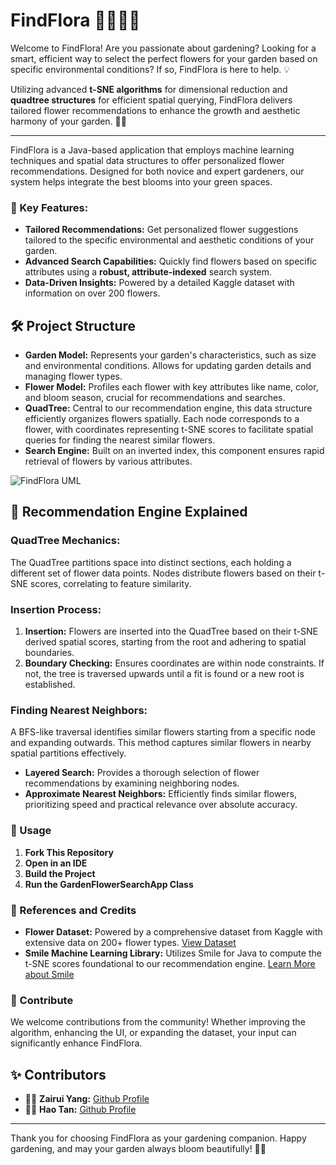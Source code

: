 # FindFlora 💛👩‍🌾🌻

Welcome to FindFlora! Are you passionate about gardening? Looking for a smart, efficient way to select the perfect flowers for your garden based on specific environmental conditions? If so, FindFlora is here to help. 💡

Utilizing advanced **t-SNE algorithms** for dimensional reduction and **quadtree structures** for efficient spatial querying, FindFlora delivers tailored flower recommendations to enhance the growth and aesthetic harmony of your garden. 🌸✨

---

FindFlora is a Java-based application that employs machine learning techniques and spatial data structures to offer personalized flower recommendations. Designed for both novice and expert gardeners, our system helps integrate the best blooms into your green spaces.

### 🌺 Key Features:

- **Tailored Recommendations:** Get personalized flower suggestions tailored to the specific environmental and aesthetic conditions of your garden.
- **Advanced Search Capabilities:** Quickly find flowers based on specific attributes using a **robust, attribute-indexed** search system.
- **Data-Driven Insights:** Powered by a detailed Kaggle dataset with information on over 200 flowers.

## 🛠️ Project Structure

- **Garden Model:** Represents your garden's characteristics, such as size and environmental conditions. Allows for updating garden details and managing flower types.
- **Flower Model:** Profiles each flower with key attributes like name, color, and bloom season, crucial for recommendations and searches.
- **QuadTree:** Central to our recommendation engine, this data structure efficiently organizes flowers spatially. Each node corresponds to a flower, with coordinates representing t-SNE scores to facilitate spatial queries for finding the nearest similar flowers.
- **Search Engine:** Built on an inverted index, this component ensures rapid retrieval of flowers by various attributes.

![FindFlora UML](FindFlora_UML_diagram.png)

## 🌟 Recommendation Engine Explained

### QuadTree Mechanics:
The QuadTree partitions space into distinct sections, each holding a different set of flower data points. Nodes distribute flowers based on their t-SNE scores, correlating to feature similarity.

### Insertion Process:
1. **Insertion:** Flowers are inserted into the QuadTree based on their t-SNE derived spatial scores, starting from the root and adhering to spatial boundaries.
2. **Boundary Checking:** Ensures coordinates are within node constraints. If not, the tree is traversed upwards until a fit is found or a new root is established.

### Finding Nearest Neighbors:
A BFS-like traversal identifies similar flowers starting from a specific node and expanding outwards. This method captures similar flowers in nearby spatial partitions effectively.
- **Layered Search:** Provides a thorough selection of flower recommendations by examining neighboring nodes.
- **Approximate Nearest Neighbors:** Efficiently finds similar flowers, prioritizing speed and practical relevance over absolute accuracy.

### 🚀 Usage

1. **Fork This Repository**
2. **Open in an IDE**
3. **Build the Project**
4. **Run the GardenFlowerSearchApp Class**

### 📘 References and Credits

- **Flower Dataset:** Powered by a comprehensive dataset from Kaggle with extensive data on 200+ flower types. [View Dataset](https://www.kaggle.com/datasets/kkhandekar/a-to-z-flowers-features-images)
- **Smile Machine Learning Library:** Utilizes Smile for Java to compute the t-SNE scores foundational to our recommendation engine. [Learn More about Smile](https://github.com/haifengl/smile)

### 🌟 Contribute

We welcome contributions from the community! Whether improving the algorithm, enhancing the UI, or expanding the dataset, your input can significantly enhance FindFlora.

## ✨ Contributors

- 👩‍💻 **Zairui Yang:** [Github Profile](https://github.com/zairuiy-coding)
- 👩‍💻 **Hao Tan:** [Github Profile](https://github.com/tanhaow)

---

Thank you for choosing FindFlora as your gardening companion. Happy gardening, and may your garden always bloom beautifully! 🌱💐
